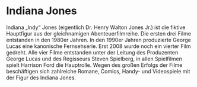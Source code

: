 # Indiana Jones

Indiana „Indy“ Jones (eigentlich Dr. Henry Walton Jones Jr.) ist die fiktive Hauptfigur aus der gleichnamigen Abenteuerfilmreihe. Die ersten drei Filme entstanden in den 1980er Jahren. 
In den 1990er Jahren produzierte George Lucas eine kanonische Fernsehserie. Erst 2008 wurde noch ein vierter Film gedreht. 
Alle vier Filme entstanden unter der Leitung des Produzenten George Lucas und des Regisseurs Steven Spielberg, in allen Spielfilmen spielt Harrison Ford die Hauptrolle. 
Wegen des großen Erfolgs der Filme beschäftigen sich zahlreiche Romane, Comics, Handy- und Videospiele mit der Figur des Indiana Jones.